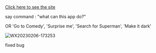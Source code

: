 [Click here to see the site](https://main--cozy-frangipane-477d85.netlify.app/)

say command : "what can this app do?"

OR 'Go to Comedy', 'Surprise me', 'Search for Superman', 'Make it dark'

![WX20230206-173253](https://user-images.githubusercontent.com/91357087/217102621-306dc176-ff53-4be8-9d1e-6d2f0e5bc5d7.png)

fixed bug
